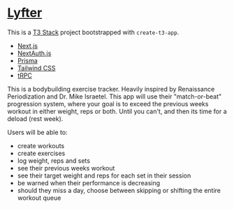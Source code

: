 # [Lyfter](https://lyfter.vercel.app/)

This is a [T3 Stack](https://create.t3.gg/) project bootstrapped with `create-t3-app`.
- [Next.js](https://nextjs.org)
- [NextAuth.js](https://next-auth.js.org)
- [Prisma](https://prisma.io)
- [Tailwind CSS](https://tailwindcss.com)
- [tRPC](https://trpc.io)

This is a bodybuilding exercise tracker. Heavily inspired by Renaissance Periodization and Dr. Mike Israetel. This app will use their "match-or-beat" progression system, where your goal is to exceed the previous weeks workout in either weight, reps or both. Until you can't, and then its time for a deload (rest week). 



Users will be able to:
- create workouts
- create exercises
- log weight, reps and sets
- see their previous weeks workout
- see their target weight and reps for each set in their session
- be warned when their performance is decreasing
- should they miss a day, choose between skipping or shifting the entire workout queue
